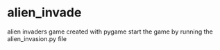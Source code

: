 # alien_invade
alien invaders game created with pygame
start the game by running the alien_invasion.py file

